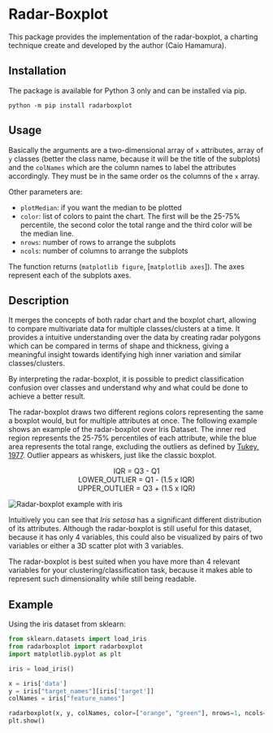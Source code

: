 # Radar-Boxplot

This package provides the implementation of the radar-boxplot, a charting technique create and developed by the author (Caio Hamamura).

## Installation

The package is available for Python 3 only and can be installed via pip.

`python -m pip install radarboxplot`


## Usage

Basically the arguments are a two-dimensional array of `x` attributes, array of `y` classes (better the class name, because it will be the title of the subplots) and the `colNames` which are the column names to label the attributes accordingly. They must be in the same order os the columns of the `x` array.

Other parameters are:

- `plotMedian`: if you want the median to be plotted
- `color`: list of colors to paint the chart. The first will be the 25-75% percentile, the second color the total range and the third color will be the median line.
- `nrows`: number of rows to arrange the subplots 
- `ncols`: number of columns to arrange the subplots

The function returns (`matplotlib figure`, [`matplotlib axes`]). The axes represent each of the subplots axes.


## Description

It merges the concepts of both radar chart and the boxplot chart, allowing to compare multivariate data for multiple classes/clusters at a time. It provides a intuitive understanding over the data by creating radar polygons which can be compared in terms of shape and thickness, giving a meaningful insight towards identifying high inner variation and similar classes/clusters.

By interpreting the radar-boxplot, it is possible to predict classification confusion over classes and understand why and what could be done to achieve a better result.

The radar-boxplot draws two different regions colors representing the same a boxplot would, but for multiple attributes at once. The following example shows an example of the radar-boxplot over Iris Dataset. The inner red region represents the 25-75% percentiles of each attribute, while the blue area represents the total range, excluding the outliers as defined by [Tukey, 1977](https://amstat.tandfonline.com/doi/abs/10.1080/00031305.1978.10479236). Outlier appears as whiskers, just like the classic boxplot.

<p align="center">
IQR = Q3 - Q1 
 <br/>
LOWER_OUTLIER = Q1 - (1.5 x IQR)
<br/>
UPPER_OUTLIER = Q3 + (1.5 x IQR)
</p>


![Radar-boxplot example with iris](https://github.com/caiohamamura/radarboxplot-python/blob/master/tests/radarboxplot.png?raw=true)

Intuitively you can see that *Iris setosa* has a significant different distribution of its attributes. Although the radar-boxplot is still useful for this dataset, because it has only 4 variables, this could also be visualized by pairs of two variables or either a 3D scatter plot with 3 variables.

The radar-boxplot is best suited when you have more than 4 relevant variables for your clustering/classification task, because it makes able to represent such dimensionality while still being readable.

## Example

Using the iris dataset from sklearn:

```python
from sklearn.datasets import load_iris
from radarboxplot import radarboxplot
import matplotlib.pyplot as plt

iris = load_iris()

x = iris['data']
y = iris["target_names"][iris['target']]
colNames = iris["feature_names"]

radarboxplot(x, y, colNames, color=["orange", "green"], nrows=1, ncols=3)
plt.show()
```
